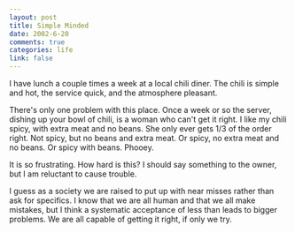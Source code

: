 ```yaml
--- 
layout: post
title: Simple Minded
date: 2002-6-20
comments: true
categories: life
link: false
---
```

I have lunch a couple times a week at a local chili diner. The chili is simple and hot, the service quick, and the atmosphere pleasant.

There's only one problem with this place. Once a week or so the server, dishing up your bowl of chili, is a woman who can't get it right. I like my chili spicy, with extra meat and no beans. She only ever gets 1/3 of the order right. Not spicy, but no beans and extra meat. Or spicy, no extra meat and no beans. Or spicy with beans. Phooey.

It is so frustrating. How hard is this? I should say something to the owner, but I am reluctant to cause trouble.

I guess as a society we are raised to put up with near misses rather than ask for specifics. I know that we are all human and that we all make mistakes, but I think a systematic acceptance of less than leads to bigger problems. We are all capable of getting it right, if only we try.
